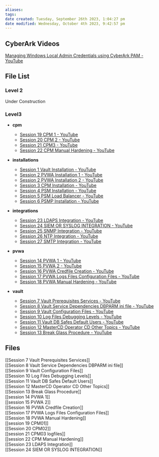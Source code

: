 ```yaml
---
aliases: 
tags: 
date created: Tuesday, September 26th 2023, 1:04:27 pm
date modified: Wednesday, October 4th 2023, 9:42:57 pm
---
```


## CyberArk Videos

[Managing Windows Local Admin Credentials using CyberArk PAM - YouTube](https://www.youtube.com/playlist?list=PLI6P4KL8sjkyUb3m6jKiBByDhVgEX8KRW)

## File List

### Level 2

Under Construction

### Level3

- **cpm**
    - [Session 19 CPM 1 - YouTube](https://www.youtube.com/watch?v=1WCQn9Co0AE)
    - [Session 20 CPM 2 - YouTube](https://www.youtube.com/watch?v=1K07sGrUukg)
    - [Session 21 CPM3 - YouTube](https://www.youtube.com/watch?v=zLQQHDcTp68)
    - [Session 22 CPM Manual Hardening - YouTube](https://www.youtube.com/watch?v=20gpCkLZq3o)

- **installations**
    - [Session 1 Vault Installation - YouTube](https://www.youtube.com/watch?v=vnQkIFp7jBQ)
    - [Session 2 PVWA Installation 1 - YouTube](https://www.youtube.com/watch?v=YnquIFyfVi4&list=PLSSR4YZrEbQXYADCFA-176WpXJ_fvhHJ7&index=3)
    - [Session 2 PVWA Installation 2 - YouTube](https://www.youtube.com/watch?v=FWIqm6hOdao&list=PLSSR4YZrEbQXYADCFA-176WpXJ_fvhHJ7&index=4)
    - [Session 3 CPM Installation - YouTube](https://www.youtube.com/watch?v=ujmR4jliyjk&list=PLSSR4YZrEbQXYADCFA-176WpXJ_fvhHJ7&index=5)
    - [Session 4 PSM Installation - YouTube](https://www.youtube.com/watch?v=XilVd28I_3s&list=PLSSR4YZrEbQXYADCFA-176WpXJ_fvhHJ7&index=6)
    - [Session 5 PSM Load Balancer - YouTube](https://www.youtube.com/watch?v=c8Sx76ghCF8&list=PLSSR4YZrEbQXYADCFA-176WpXJ_fvhHJ7&index=7)
    - [Session 6 PSMP Installation - YouTube](https://www.youtube.com/watch?v=rDt7oLVxS4c&list=PLSSR4YZrEbQXYADCFA-176WpXJ_fvhHJ7&index=8)

- **integrations**
    - [Session 23 LDAPS Integration - YouTube](https://www.youtube.com/watch?v=b-Bhp3tNVt8)
    - [Session 24 SIEM OR SYSLOG INTEGRATION - YouTube](https://www.youtube.com/watch?v=7vqS6apEsa4)
    - [Session 25 SNMP Integration - YouTube](https://www.youtube.com/watch?v=6ZK1lRKynjM)
    - [Session 26 NTP Integration - YouTube](https://www.youtube.com/watch?v=jCSC01DpRSk)
    - [Session 27 SMTP Integration - YouTube](https://www.youtube.com/watch?v=T2m1_x1QrM0)

- **pvwa**
    - [Session 14 PVWA 1 - YouTube](https://www.youtube.com/watch?v=pOVUKfccTsA)
    - [Session 15 PVWA 2 - YouTube](https://www.youtube.com/watch?v=W1LA5VxklXo)
    - [Session 16 PVWA Credfile Creation - YouTube](https://www.youtube.com/watch?v=XPaFwFhUn50)
    - [Session 17 PVWA Logs Files Configuration Files - YouTube](https://www.youtube.com/watch?v=1uyzi6ISI04)
    - [Session 18 PVWA Manual Hardening - YouTube](https://www.youtube.com/watch?v=QD_AzV1U1yI)

- **vault**
    - [Session 7 Vault Prerequisites Services - YouTube](https://www.youtube.com/watch?v=BHGG6KvwCs4)
    - [Session 8 Vault Service Dependencies DBPARM ini file - YouTube](https://www.youtube.com/watch?v=5ygUi2wYjek)
    - [Session 9 Vault Configuration Files - YouTube](https://www.youtube.com/watch?v=zZkqKRJmlvQ)
    - [Session 10 Log Files Debugging Levels - YouTube](https://www.youtube.com/watch?v=DCtRcnGrTcE)
    - [Session 11 Vault DB Safes Default Users - YouTube](https://www.youtube.com/watch?v=eYxNtUqKWF0)
    - [Session 12 MasterCD Operator CD Other Topics - YouTube](https://www.youtube.com/watch?v=uuYlHAX4qqg)
    - [Session 13 Break Glass Procedure - YouTube](https://www.youtube.com/watch?v=TUS0kdIUnZE)

## Files

[[Session 7 Vault Prerequisites Services]]  
[[Session 8 Vault Service Dependencies DBPARM ini file]]  
[[Session 9 Vault Configuration Files]]  
[[Session 10 Log Files Debugging Levels]]  
[[Session 11 Vault DB Safes Default Users]]  
[[Session 12 MasterCD Operator CD Other Topics]]  
[[Session 13 Break Glass Procedure]]  
[[session 14 PVWA 1]]  
[[session 15 PVWA 2]]  
[[Session 16 PVWA Credfile Creation]]  
[[Session 17 PVWA Logs Files Configuration Files]]  
[[Session 18 PVWA Manual Hardening]]  
[[session 19 CPM01]]  
[[Session 20 CPM02]]  
[[session 21 CPM03 logfiles]]  
[[session 22 CPM Manual Hardening]]  
[[Session 23 LDAPS Integration]]  
[[Session 24 SIEM OR SYSLOG INTEGRATION]]

